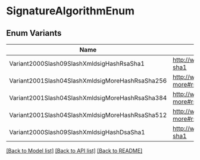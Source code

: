 # SignatureAlgorithmEnum

## Enum Variants

| Name | Value |
|---- | -----|
| Variant2000Slash09SlashXmldsigHashRsaSha1 | http://www.w3.org/2000/09/xmldsig#rsa-sha1 |
| Variant2001Slash04SlashXmldsigMoreHashRsaSha256 | http://www.w3.org/2001/04/xmldsig-more#rsa-sha256 |
| Variant2001Slash04SlashXmldsigMoreHashRsaSha384 | http://www.w3.org/2001/04/xmldsig-more#rsa-sha384 |
| Variant2001Slash04SlashXmldsigMoreHashRsaSha512 | http://www.w3.org/2001/04/xmldsig-more#rsa-sha512 |
| Variant2000Slash09SlashXmldsigHashDsaSha1 | http://www.w3.org/2000/09/xmldsig#dsa-sha1 |


[[Back to Model list]](../README.md#documentation-for-models) [[Back to API list]](../README.md#documentation-for-api-endpoints) [[Back to README]](../README.md)


